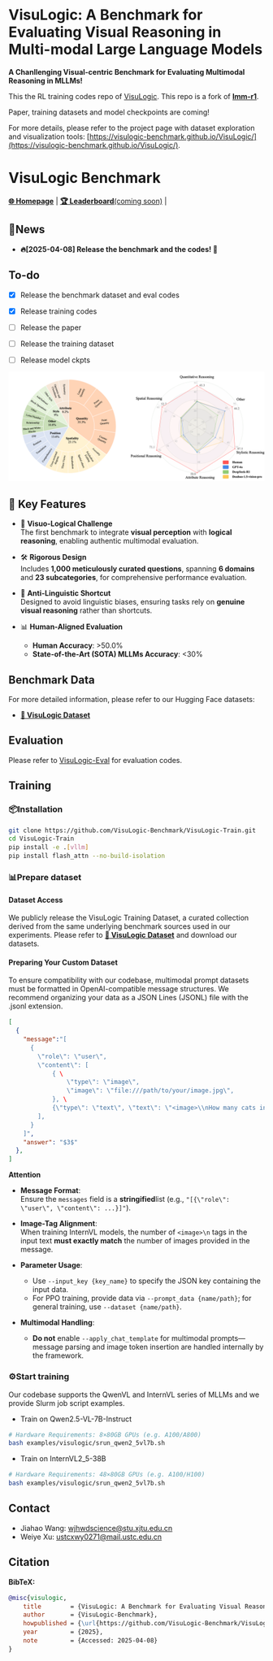 # VisuLogic: A Benchmark for Evaluating Visual Reasoning in Multi-modal Large Language Models

**A Chanllenging Visual-centric Benchmark for Evaluating Multimodal Reasoning in MLLMs!**

This the RL training codes repo of [VisuLogic](https://visulogic-benchmark.github.io/VisuLogic). This repo is a fork of [**lmm-r1**](https://github.com/TideDra/lmm-r1).

Paper, training datasets and model checkpoints are coming!

For more details, please refer to the project page with dataset exploration and visualization tools: [https://visulogic-benchmark.github.io/VisuLogic/](https://visulogic-benchmark.github.io/VisuLogic/).

# VisuLogic Benchmark

[**🌐 Homepage**](https://visulogic-benchmark.github.io/VisuLogic) | [**🏆 Leaderboard**(coming soon)](https://visulogic-benchmark.github.io/VisuLogic/) |


## 🔔News

- **🔥[2025-04-08] Release the benchmark and the codes! 🚀**
## To-do
- [x] Release the benchmark dataset and eval codes
- [x] Release training codes
- [ ] Release the paper
- [ ] Release the training dataset
- [ ] Release model ckpts


![Overview](assets/overview4.png)

## 🌟 Key Features

- 🚀 **Visuo-Logical Challenge**  
  The first benchmark to integrate **visual perception** with **logical reasoning**, enabling authentic multimodal evaluation.
  
- 🛠️ **Rigorous Design**  
  Includes **1,000 meticulously curated questions**, spanning **6 domains** and **23 subcategories**, for comprehensive performance evaluation.
  
- 📝 **Anti-Linguistic Shortcut**  
  Designed to avoid linguistic biases, ensuring tasks rely on **genuine visual reasoning** rather than shortcuts.

- 📊 **Human-Aligned Evaluation**  
  - **Human Accuracy**: >50.0%  
  - **State-of-the-Art (SOTA) MLLMs Accuracy**: <30%

## Benchmark Data

For more detailed information, please refer to our Hugging Face datasets:

- [**🤗 VisuLogic Dataset**](https://huggingface.co/datasets/VisuLogic/VisuLogic)

## Evaluation
Please refer to [VisuLogic-Eval](https://github.com/VisuLogic-Benchmark/VisuLogic-Eval.git) for evaluation codes.

## Training
### 📦Installation
```bash
git clone https://github.com/VisuLogic-Benchmark/VisuLogic-Train.git
cd VisuLogic-Train
pip install -e .[vllm]
pip install flash_attn --no-build-isolation
```
### 📊Prepare dataset
#### Dataset Access
We publicly release the ​​VisuLogic Training Dataset​​, a curated collection derived from the same underlying benchmark sources used in our experiments. Please refer to [**🤗 VisuLogic Dataset**](https://huggingface.co/datasets/VisuLogic/VisuLogic) and download our datasets.
#### Preparing Your Custom Dataset
To ensure compatibility with our codebase, multimodal prompt datasets must be formatted in OpenAI-compatible message structures. We recommend organizing your data as a JSON Lines (JSONL) file with the .jsonl extension.
```json
[
  {
    "message":"[
      {
        \"role\": \"user\",
        \"content\": [
            { \
                \"type\": \"image\",
                \"image\": \"file:///path/to/your/image.jpg\",
            }, \
            {\"type\": \"text\", \"text\": \"<image>\\nHow many cats in the image?\"},
        ],
      }
    ]",
    "answer": "$3$"
  },
]
```
**Attention**
- ​**​Message Format​**​:  
  Ensure the `messages` field is a ​**​stringified​**​ list (e.g., `"[{\"role\": \"user\", \"content\": ...}]"`).

- ​**​Image-Tag Alignment​**​:  
  When training InternVL models, the number of `<image>\n` tags in the input text ​**​must exactly match​**​ the number of images provided in the message.

- ​**​Parameter Usage​**​:  
  - Use `--input_key {key_name}` to specify the JSON key containing the input data.  
  - For PPO training, provide data via `--prompt_data {name/path}`; for general training, use `--dataset {name/path}`.

- ​**​Multimodal Handling​**​:  
  - ​**​Do not​**​ enable `--apply_chat_template` for multimodal prompts—message parsing and image token insertion are handled internally by the framework.

### ⚙️Start training

Our codebase supports the QwenVL​​ and ​​InternVL​​ series of MLLMs and we provide Slurm job script examples.
- Train on Qwen2.5-VL-7B-Instruct
```bash
# Hardware Requirements: 8×80GB GPUs (e.g. A100/A800)
bash examples/visulogic/srun_qwen2_5vl7b.sh
```

- Train on InternVL2_5-38B
```bash
# Hardware Requirements: 48×80GB GPUs (e.g. A100/H100)
bash examples/visulogic/srun_qwen2_5vl7b.sh
```

## Contact
- Jiahao Wang: wjhwdscience@stu.xjtu.edu.cn
- Weiye Xu: ustcxwy0271@mail.ustc.edu.cn

## Citation

**BibTeX:**
```bibtex
@misc{visulogic,
    title        = {VisuLogic: A Benchmark for Evaluating Visual Reasoning in Multi-modal Large Language Models},
    author       = {VisuLogic-Benchmark},
    howpublished = {\url{https://github.com/VisuLogic-Benchmark/VisuLogic-Eval}},
    year         = {2025},
    note         = {Accessed: 2025-04-08}
}
```
